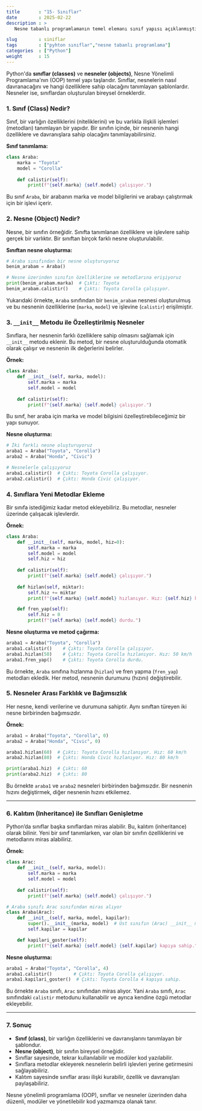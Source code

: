 ```yaml
---
title       : "15- Sınıflar"
date        : 2025-02-22
description : >
   Nesne tabanlı programlamanın temel elemanı sınıf yapısı açıklanmıştır.

slug        : siniflar
tags        : ["pyhton sınıflar","nesne tabanlı programlama"]
categories  : ["Python"]
weight      : 15
---
```


Python'da **sınıflar (classes)** ve **nesneler (objects)**, Nesne Yönelimli Programlama'nın (OOP) temel yapı taşlarıdır. Sınıflar, nesnelerin nasıl davranacağını ve hangi özelliklere sahip olacağını tanımlayan şablonlardır. Nesneler ise, sınıflardan oluşturulan bireysel örneklerdir.

### 1. **Sınıf (Class) Nedir?**
Sınıf, bir varlığın özelliklerini (niteliklerini) ve bu varlıkla ilişkili işlemleri (metodları) tanımlayan bir yapıdır. Bir sınıfın içinde, bir nesnenin hangi özelliklere ve davranışlara sahip olacağını tanımlayabilirsiniz.

**Sınıf tanımlama:**
```python
class Araba:
    marka = "Toyota"
    model = "Corolla"
    
    def calistir(self):
        print(f"{self.marka} {self.model} çalışıyor.")
```

Bu sınıf `Araba`, bir arabanın marka ve model bilgilerini ve arabayı çalıştırmak için bir işlevi içerir.

### 2. **Nesne (Object) Nedir?**
Nesne, bir sınıfın örneğidir. Sınıfta tanımlanan özelliklere ve işlevlere sahip gerçek bir varlıktır. Bir sınıftan birçok farklı nesne oluşturulabilir.

**Sınıftan nesne oluşturma:**
```python
# Araba sınıfından bir nesne oluşturuyoruz
benim_arabam = Araba()

# Nesne üzerinden sınıfın özelliklerine ve metodlarına erişiyoruz
print(benim_arabam.marka)  # Çıktı: Toyota
benim_arabam.calistir()    # Çıktı: Toyota Corolla çalışıyor.
```

Yukarıdaki örnekte, `Araba` sınıfından bir `benim_arabam` nesnesi oluşturulmuş ve bu nesnenin özelliklerine (`marka`, `model`) ve işlevine (`calistir`) erişilmiştir.

### 3. **`__init__` Metodu ile Özelleştirilmiş Nesneler**
Sınıflara, her nesnenin farklı özelliklere sahip olmasını sağlamak için `__init__` metodu eklenir. Bu metod, bir nesne oluşturulduğunda otomatik olarak çalışır ve nesnenin ilk değerlerini belirler.

**Örnek:**
```python
class Araba:
    def __init__(self, marka, model):
        self.marka = marka
        self.model = model
    
    def calistir(self):
        print(f"{self.marka} {self.model} çalışıyor.")
```

Bu sınıf, her araba için marka ve model bilgisini özelleştirebileceğimiz bir yapı sunuyor.

**Nesne oluşturma:**
```python
# İki farklı nesne oluşturuyoruz
araba1 = Araba("Toyota", "Corolla")
araba2 = Araba("Honda", "Civic")

# Nesnelerle çalışıyoruz
araba1.calistir()  # Çıktı: Toyota Corolla çalışıyor.
araba2.calistir()  # Çıktı: Honda Civic çalışıyor.
```

### 4. **Sınıflara Yeni Metodlar Ekleme**
Bir sınıfa istediğimiz kadar metod ekleyebiliriz. Bu metodlar, nesneler üzerinde çalışacak işlevlerdir.

**Örnek:**
```python
class Araba:
    def __init__(self, marka, model, hiz=0):
        self.marka = marka
        self.model = model
        self.hiz = hiz
    
    def calistir(self):
        print(f"{self.marka} {self.model} çalışıyor.")
    
    def hizlan(self, miktar):
        self.hiz += miktar
        print(f"{self.marka} {self.model} hızlanıyor. Hız: {self.hiz} km/h")

    def fren_yap(self):
        self.hiz = 0
        print(f"{self.marka} {self.model} durdu.")
```

**Nesne oluşturma ve metod çağırma:**
```python
araba1 = Araba("Toyota", "Corolla")
araba1.calistir()    # Çıktı: Toyota Corolla çalışıyor.
araba1.hizlan(50)    # Çıktı: Toyota Corolla hızlanıyor. Hız: 50 km/h
araba1.fren_yap()    # Çıktı: Toyota Corolla durdu.
```

Bu örnekte, `Araba` sınıfına hızlanma (`hizlan`) ve fren yapma (`fren_yap`) metodları ekledik. Her metod, nesnenin durumunu (hızını) değiştirebilir.

### 5. **Nesneler Arası Farklılık ve Bağımsızlık**
Her nesne, kendi verilerine ve durumuna sahiptir. Aynı sınıftan türeyen iki nesne birbirinden bağımsızdır.

**Örnek:**
```python
araba1 = Araba("Toyota", "Corolla", 0)
araba2 = Araba("Honda", "Civic", 0)

araba1.hizlan(60)  # Çıktı: Toyota Corolla hızlanıyor. Hız: 60 km/h
araba2.hizlan(80)  # Çıktı: Honda Civic hızlanıyor. Hız: 80 km/h

print(araba1.hiz)  # Çıktı: 60
print(araba2.hiz)  # Çıktı: 80
```

Bu örnekte `araba1` ve `araba2` nesneleri birbirinden bağımsızdır. Bir nesnenin hızını değiştirmek, diğer nesnenin hızını etkilemez.

---

### 6. **Kalıtım (Inheritance) ile Sınıfları Genişletme**
Python’da sınıflar başka sınıflardan miras alabilir. Bu, kalıtım (inheritance) olarak bilinir. Yeni bir sınıf tanımlarken, var olan bir sınıfın özelliklerini ve metodlarını miras alabiliriz.

**Örnek:**
```python
class Arac:
    def __init__(self, marka, model):
        self.marka = marka
        self.model = model
    
    def calistir(self):
        print(f"{self.marka} {self.model} çalışıyor.")

# Araba sınıfı Arac sınıfından miras alıyor
class Araba(Arac):
    def __init__(self, marka, model, kapilar):
        super().__init__(marka, model)  # Üst sınıfın (Arac) __init__ metodunu çağırıyoruz
        self.kapilar = kapilar

    def kapilari_goster(self):
        print(f"{self.marka} {self.model} {self.kapilar} kapıya sahip.")
```

**Nesne oluşturma:**
```python
araba1 = Araba("Toyota", "Corolla", 4)
araba1.calistir()        # Çıktı: Toyota Corolla çalışıyor.
araba1.kapilari_goster()  # Çıktı: Toyota Corolla 4 kapıya sahip.
```

Bu örnekte `Araba` sınıfı, `Arac` sınıfından miras alıyor. Yani `Araba` sınıfı, `Arac` sınıfındaki `calistir` metodunu kullanabilir ve ayrıca kendine özgü metodlar ekleyebilir.

---

### 7. **Sonuç**
- **Sınıf (class)**, bir varlığın özelliklerini ve davranışlarını tanımlayan bir şablondur.
- **Nesne (object)**, bir sınıfın bireysel örneğidir.
- Sınıflar sayesinde, tekrar kullanılabilir ve modüler kod yazılabilir.
- Sınıflara metodlar ekleyerek nesnelerin belirli işlevleri yerine getirmesini sağlayabiliriz.
- Kalıtım sayesinde sınıflar arası ilişki kurabilir, özellik ve davranışları paylaşabiliriz.

Nesne yönelimli programlama (OOP), sınıflar ve nesneler üzerinden daha düzenli, modüler ve yönetilebilir kod yazmamıza olanak tanır.
